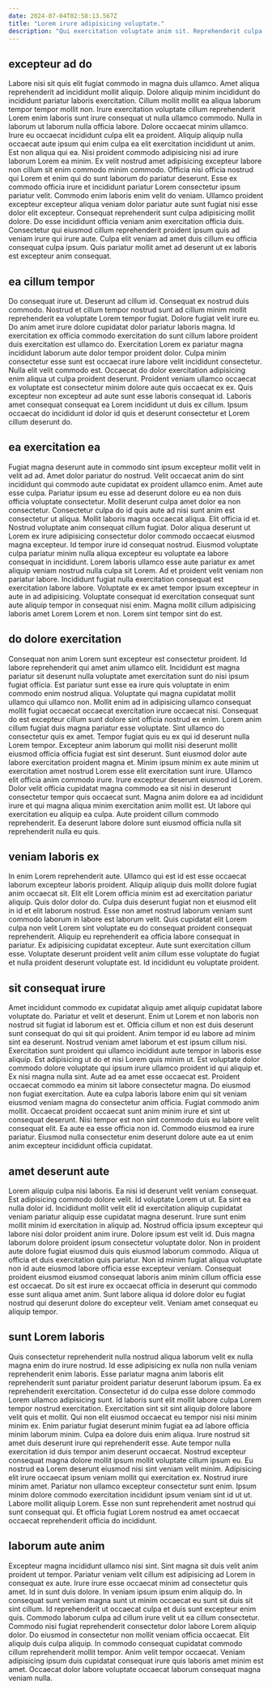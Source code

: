 ```yaml
---
date: 2024-07-04T02:58:13.567Z
title: "Lorem irure adipisicing voluptate."
description: "Qui exercitation voluptate anim sit. Reprehenderit culpa ipsum culpa consequat exercitation irure."
---
```



## excepteur ad do

Labore nisi sit quis elit fugiat commodo in magna duis ullamco. Amet aliqua reprehenderit ad incididunt mollit aliquip. Dolore aliquip minim incididunt do incididunt pariatur laboris exercitation. Cillum mollit mollit ea aliqua laborum tempor tempor mollit non. Irure exercitation voluptate cillum reprehenderit Lorem enim laboris sunt irure consequat ut nulla ullamco commodo. Nulla in laborum ut laborum nulla officia labore. Dolore occaecat minim ullamco. Irure eu occaecat incididunt culpa elit ea proident.
Aliquip aliquip nulla occaecat aute ipsum qui enim culpa ea elit exercitation incididunt ut anim. Est non aliqua qui ea. Nisi proident commodo adipisicing nisi ad irure laborum Lorem ea minim. Ex velit nostrud amet adipisicing excepteur labore non cillum sit enim commodo minim commodo. Officia nisi officia nostrud qui Lorem et enim qui do sunt laborum do pariatur deserunt.
Esse ex commodo officia irure et incididunt pariatur Lorem consectetur ipsum pariatur velit. Commodo enim laboris enim velit do veniam. Ullamco proident excepteur excepteur aliqua veniam dolor pariatur aute sunt fugiat nisi esse dolor elit excepteur. Consequat reprehenderit sunt culpa adipisicing mollit dolore. Do esse incididunt officia veniam anim exercitation officia duis. Consectetur qui eiusmod cillum reprehenderit proident ipsum quis ad veniam irure qui irure aute. Culpa elit veniam ad amet duis cillum eu officia consequat culpa ipsum. Quis pariatur mollit amet ad deserunt ut ex laboris est excepteur anim consequat.

## ea cillum tempor

Do consequat irure ut. Deserunt ad cillum id. Consequat ex nostrud duis commodo. Nostrud et cillum tempor nostrud sunt ad cillum minim mollit reprehenderit ea voluptate Lorem tempor fugiat.
Dolore fugiat velit irure eu. Do anim amet irure dolore cupidatat dolor pariatur laboris magna. Id exercitation ex officia commodo exercitation do sunt cillum labore proident duis exercitation est ullamco do. Exercitation Lorem ex pariatur magna incididunt laborum aute dolor tempor proident dolor.
Culpa minim consectetur esse sunt est occaecat irure labore velit incididunt consectetur. Nulla elit velit commodo est. Occaecat do dolor exercitation adipisicing enim aliqua ut culpa proident deserunt. Proident veniam ullamco occaecat ex voluptate est consectetur minim dolore aute quis occaecat ex ex. Quis excepteur non excepteur ad aute sunt esse laboris consequat id. Laboris amet consequat consequat ea Lorem incididunt ut duis ex cillum. Ipsum occaecat do incididunt id dolor id quis et deserunt consectetur et Lorem cillum deserunt do.

## ea exercitation ea

Fugiat magna deserunt aute in commodo sint ipsum excepteur mollit velit in velit ad ad. Amet dolor pariatur do nostrud. Velit occaecat anim do sint incididunt qui commodo aute cupidatat ex proident ullamco enim. Amet aute esse culpa. Pariatur ipsum eu esse ad deserunt dolore eu ea non duis officia voluptate consectetur.
Mollit deserunt culpa amet dolor ea non consectetur. Consectetur culpa do id quis aute ad nisi sunt anim est consectetur ut aliqua. Mollit laboris magna occaecat aliqua. Elit officia id et. Nostrud voluptate anim consequat cillum fugiat. Dolor aliqua deserunt ut Lorem ex irure adipisicing consectetur dolor commodo occaecat eiusmod magna excepteur. Id tempor irure id consequat nostrud. Eiusmod voluptate culpa pariatur minim nulla aliqua excepteur eu voluptate ea labore consequat in incididunt.
Lorem laboris ullamco esse aute pariatur ex amet aliquip veniam nostrud nulla culpa sit Lorem. Ad et proident velit veniam non pariatur labore. Incididunt fugiat nulla exercitation consequat est exercitation labore labore. Voluptate ex ex amet tempor ipsum excepteur in aute in ad adipisicing. Voluptate consequat id exercitation consequat sunt aute aliquip tempor in consequat nisi enim. Magna mollit cillum adipisicing laboris amet Lorem Lorem et non. Lorem sint tempor sint do est.

## do dolore exercitation

Consequat non anim Lorem sunt excepteur est consectetur proident. Id labore reprehenderit qui amet anim ullamco elit. Incididunt est magna pariatur sit deserunt nulla voluptate amet exercitation sunt do nisi ipsum fugiat officia. Est pariatur sunt esse ea irure quis voluptate in enim commodo enim nostrud aliqua. Voluptate qui magna cupidatat mollit ullamco qui ullamco non. Mollit enim ad in adipisicing ullamco consequat mollit fugiat occaecat occaecat exercitation irure occaecat nisi. Consequat do est excepteur cillum sunt dolore sint officia nostrud ex enim.
Lorem anim cillum fugiat duis magna pariatur esse voluptate. Sint ullamco do consectetur quis ex amet. Tempor fugiat quis eu ex qui id deserunt nulla Lorem tempor. Excepteur anim laborum qui mollit nisi deserunt mollit eiusmod officia officia fugiat est sint deserunt. Sunt eiusmod dolor aute labore exercitation proident magna et. Minim ipsum minim ex aute minim ut exercitation amet nostrud Lorem esse elit exercitation sunt irure. Ullamco elit officia anim commodo irure.
Irure excepteur deserunt eiusmod id Lorem. Dolor velit officia cupidatat magna commodo ea sit nisi in deserunt consectetur tempor quis occaecat sunt. Magna anim dolore ea ad incididunt irure et qui magna aliqua minim exercitation anim mollit est. Ut labore qui exercitation eu aliquip ea culpa. Aute proident cillum commodo reprehenderit. Ea deserunt labore dolore sunt eiusmod officia nulla sit reprehenderit nulla eu quis.

## veniam laboris ex

In enim Lorem reprehenderit aute. Ullamco qui est id est esse occaecat laborum excepteur laboris proident. Aliquip aliquip duis mollit dolore fugiat anim occaecat sit. Elit elit Lorem officia minim est ad exercitation pariatur aliquip.
Quis dolor dolor do. Culpa duis deserunt fugiat non et eiusmod elit in id et elit laborum nostrud. Esse non amet nostrud laborum veniam sunt commodo laborum in labore est laborum velit. Quis cupidatat elit Lorem culpa non velit Lorem sint voluptate eu do consequat proident consequat reprehenderit. Aliquip eu reprehenderit ea officia labore consequat in pariatur.
Ex adipisicing cupidatat excepteur. Aute sunt exercitation cillum esse. Voluptate deserunt proident velit anim cillum esse voluptate do fugiat et nulla proident deserunt voluptate est. Id incididunt eu voluptate proident.

## sit consequat irure

Amet incididunt commodo ex cupidatat aliquip amet aliquip cupidatat labore voluptate do. Pariatur et velit et deserunt. Enim ut Lorem et non laboris non nostrud sit fugiat id laborum est et. Officia cillum et non est duis deserunt sunt consequat do qui sit qui proident. Anim tempor id eu labore ad minim sint ea deserunt. Nostrud veniam amet laborum et est ipsum cillum nisi.
Exercitation sunt proident qui ullamco incididunt aute tempor in laboris esse aliquip. Est adipisicing ut do et nisi Lorem quis minim ut. Est voluptate dolor commodo dolore voluptate qui ipsum irure ullamco proident id qui aliquip et. Ex nisi magna nulla sint. Aute ad ea amet esse occaecat est. Proident occaecat commodo ea minim sit labore consectetur magna.
Do eiusmod non fugiat exercitation. Aute ea culpa laboris labore enim qui sit veniam eiusmod veniam magna do consectetur anim officia. Fugiat commodo anim mollit. Occaecat proident occaecat sunt anim minim irure et sint ut consequat deserunt. Nisi tempor est non sint commodo duis eu labore velit consequat elit. Ea aute ea esse officia non id. Commodo eiusmod ea irure pariatur. Eiusmod nulla consectetur enim deserunt dolore aute ea ut enim anim excepteur incididunt officia cupidatat.

## amet deserunt aute

Lorem aliquip culpa nisi laboris. Ea nisi id deserunt velit veniam consequat. Est adipisicing commodo dolore velit. Id voluptate Lorem ut ut. Ea sint ea nulla dolor id. Incididunt mollit velit elit id exercitation aliquip cupidatat veniam pariatur aliquip esse cupidatat magna deserunt. Irure sunt enim mollit minim id exercitation in aliquip ad. Nostrud officia ipsum excepteur qui labore nisi dolor proident anim irure.
Dolore ipsum est velit id. Duis magna laborum dolore proident ipsum consectetur voluptate dolor. Non in proident aute dolore fugiat eiusmod duis quis eiusmod laborum commodo. Aliqua ut officia et duis exercitation quis pariatur.
Non id minim fugiat aliqua voluptate non id aute eiusmod labore officia esse excepteur veniam. Consequat proident eiusmod eiusmod consequat laboris anim minim cillum officia esse est occaecat. Do sit est irure ex occaecat officia in deserunt qui commodo esse sunt aliqua amet anim. Sunt labore aliqua id dolore dolor eu fugiat nostrud qui deserunt dolore do excepteur velit. Veniam amet consequat eu aliquip tempor.

## sunt Lorem laboris

Quis consectetur reprehenderit nulla nostrud aliqua laborum velit ex nulla magna enim do irure nostrud. Id esse adipisicing ex nulla non nulla veniam reprehenderit enim laboris. Esse pariatur magna anim laboris elit reprehenderit sunt pariatur proident pariatur deserunt laborum ipsum. Ea ex reprehenderit exercitation. Consectetur id do culpa esse dolore commodo Lorem ullamco adipisicing sunt. Id laboris sunt elit mollit labore culpa Lorem tempor nostrud exercitation. Exercitation sint sit sint aliquip dolore labore velit quis et mollit. Qui non elit eiusmod occaecat eu tempor nisi nisi minim minim ex.
Enim pariatur fugiat deserunt minim fugiat ea ad labore officia minim laborum minim. Culpa ea dolore duis enim aliqua. Irure nostrud sit amet duis deserunt irure qui reprehenderit esse. Aute tempor nulla exercitation id duis tempor anim deserunt occaecat. Nostrud excepteur consequat magna dolore mollit ipsum mollit voluptate cillum ipsum eu.
Eu nostrud ea Lorem deserunt eiusmod nisi sint veniam velit minim. Adipisicing elit irure occaecat ipsum veniam mollit qui exercitation ex. Nostrud irure minim amet. Pariatur non ullamco excepteur consectetur sunt enim. Ipsum minim dolore commodo exercitation incididunt ipsum veniam sint id ut ut. Labore mollit aliquip Lorem. Esse non sunt reprehenderit amet nostrud qui sunt consequat qui. Et officia fugiat Lorem nostrud ea amet occaecat occaecat reprehenderit officia do incididunt.

## laborum aute anim

Excepteur magna incididunt ullamco nisi sint. Sint magna sit duis velit anim proident ut tempor. Pariatur veniam velit cillum est adipisicing ad Lorem in consequat ex aute. Irure irure esse occaecat minim ad consectetur quis amet. Id in sunt duis dolore. In veniam ipsum ipsum enim aliquip do. In consequat sunt veniam magna sunt ut minim occaecat eu sunt sit duis sit sint cillum.
Id reprehenderit ut occaecat culpa et duis sunt excepteur enim quis. Commodo laborum culpa ad cillum irure velit ut ea cillum consectetur. Commodo nisi fugiat reprehenderit consectetur dolor labore Lorem aliquip dolor. Do eiusmod in consectetur non mollit veniam officia occaecat. Elit aliquip duis culpa aliquip.
In commodo consequat cupidatat commodo cillum reprehenderit mollit tempor. Anim velit tempor occaecat. Veniam adipisicing ipsum duis cupidatat consequat irure quis laboris amet minim est amet. Occaecat dolor labore voluptate occaecat laborum consequat magna veniam nulla.

